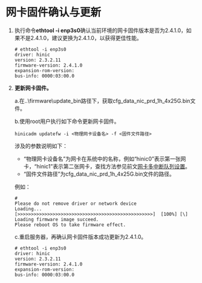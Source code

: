 # 网卡固件确认与更新

1.  执行命令**ethtool -i enp3s0**确认当前环境的网卡固件版本是否为2.4.1.0，如果不是2.4.1.0，建议更换为2.4.1.0，以获得更佳性能。

    ```
    # ethtool -i enp3s0 
    driver: hinic                                 
    version: 2.3.2.11                             
    firmware-version: 2.4.1.0                     
    expansion-rom-version:                        
    bus-info: 0000:03:00.0                       
    ```

2. **更新网卡固件。**

   a.在..\\firmware\\update\_bin路径下，获取cfg\_data\_nic\_prd\_1h\_4x25G.bin文件。

   b.使用root用户执行如下命令更新网卡固件。

   ```
   hinicadm updatefw -i <物理网卡设备名> -f <固件文件路径>
   ```

   涉及的参数说明如下：

   -   “物理网卡设备名”为网卡在系统中的名称，例如“hinic0”表示第一张网卡，“hinic1”表示第二张网卡，查找方法参见前文[网卡多中断队列设置](网卡多中断队列设置.md)。
   -   “固件文件路径”为cfg\_data\_nic\_prd\_1h\_4x25G.bin文件的路径。

   例如：

   ```
   #  
   Please do not remove driver or network device  
   Loading...  
   [>>>>>>>>>>>>>>>>>>>>>>>>>>>>>>>>>>>>>>>>>>>>>>>>>>]  [100%] [\]  
   Loading firmware image succeed.  
   Please reboot OS to take firmware effect.
   ```

   c.重启服务器，再确认网卡固件版本成功更新为2.4.1.0。

   ```
   # ethtool -i enp3s0 
   driver: hinic                                 
   version: 2.3.2.11                             
   firmware-version: 2.4.1.0                     
   expansion-rom-version:                        
   bus-info: 0000:03:00.0    
   ```



